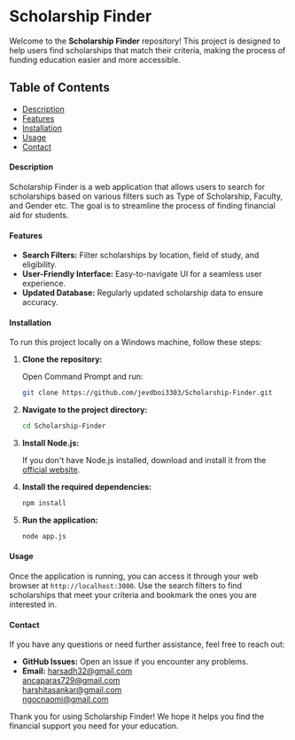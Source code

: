 # Scholarship Finder

Welcome to the **Scholarship Finder** repository! This project is designed to help users find scholarships that match their criteria, making the process of funding education easier and more accessible.

## Table of Contents

- [Description](#description)
- [Features](#features)
- [Installation](#installation)
- [Usage](#usage)
- [Contact](#contact)

#### Description

Scholarship Finder is a web application that allows users to search for scholarships based on various filters such as Type of Scholarship, Faculty, and Gender etc. The goal is to streamline the process of finding financial aid for students.

#### Features

- **Search Filters:** Filter scholarships by location, field of study, and eligibility.
- **User-Friendly Interface:** Easy-to-navigate UI for a seamless user experience.
- **Updated Database:** Regularly updated scholarship data to ensure accuracy.

#### Installation

To run this project locally on a Windows machine, follow these steps:

1. **Clone the repository:**

    Open Command Prompt and run:
    ```bash
    git clone https://github.com/jevdboi3303/Scholarship-Finder.git
    ```

2. **Navigate to the project directory:**

    ```bash
    cd Scholarship-Finder
    ```

3. **Install Node.js:**

    If you don't have Node.js installed, download and install it from the [official website](https://nodejs.org/).

4. **Install the required dependencies:**

    ```bash
    npm install
    ```

5. **Run the application:**

    ```bash
    node app.js
    ```

#### Usage

Once the application is running, you can access it through your web browser at `http://localhost:3000`. Use the search filters to find scholarships that meet your criteria and bookmark the ones you are interested in.

#### Contact

If you have any questions or need further assistance, feel free to reach out:

- **GitHub Issues:** Open an issue if you encounter any problems.
- **Email:** harsadh32@gmail.com<br />
ancaparas729@gmail.com<br />
harshitasankar@gmail.com<br />
ngocnaomi@gmail.com<br />

Thank you for using Scholarship Finder! We hope it helps you find the financial support you need for your education.
